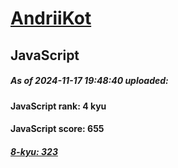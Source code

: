 # [AndriiKot](https://www.codewars.com/users/AndriiKot) 
## JavaScript

##### As of 2024-11-17 19:48:40 uploaded:

#### JavaScript rank: 4 kyu

#### JavaScript score: 655

##### [8-kyu: 323](https://github.com/AndriiKot/JavaScript__CodeWars/tree/main/kyu-8)

